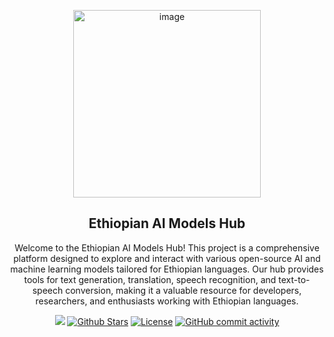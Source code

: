 <p align="center">
 <img width="300px" src="https://github.com/HenokB/Model-Hub/assets/46082799/cb336810-5a39-4c92-bb1f-eb20283296e1" align="center" alt=" image" />
 <h2 align="center">Ethiopian AI Models Hub</h2>
 <p align="center">
Welcome to the Ethiopian AI Models Hub! This project is a comprehensive platform designed to explore and interact with various open-source AI and machine learning models tailored for Ethiopian languages. Our hub provides tools for text generation, translation, speech recognition, and text-to-speech conversion, making it a valuable resource for developers, researchers, and enthusiasts working with Ethiopian languages.</p>
</p>

<p align="center">
   <a href="#contributors"><img src="https://img.shields.io/github/contributors/HenokB/Model-Hub.svg?color=c0c8d0"></a>
   <a href="https://github.com/HenokB/Model-Hub/stargazers"><img src="https://img.shields.io/github/stars/HenokB/Model-Hub?color=e4b442" alt="Github Stars"></a>
   <a href="https://github.com/HenokB/Model-Hub/blob/main/LICENSE"><img src="https://img.shields.io/badge/license-MIT-9d2235" alt="License"></a>
   <a href="https://github.com/HenokB/Model-Hub/commits/main"><img alt="GitHub commit activity" src="https://img.shields.io/github/commit-activity/m/HenokB/Model-Hub?color=8b55e3"/></a> 
</p> </br>




